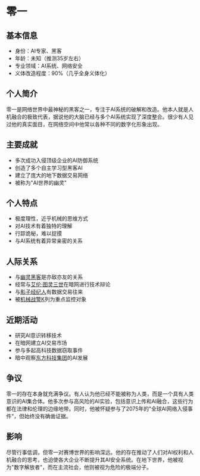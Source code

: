 # 零一

## 基本信息
- 身份：AI专家、黑客
- 年龄：未知（推测35岁左右）
- 专业领域：AI系统、网络安全
- 义体改造程度：90%（几乎全身义体化）

## 个人简介
零一是网络世界中最神秘的黑客之一，专注于AI系统的破解和改造。他本人就是人机融合的极致代表，据说他的大脑已经与多个AI系统实现了深度整合。很少有人见过他的真实面目，在网络空间中他常以各种不同的数字化形象出现。

## 主要成就
- 多次成功入侵顶级企业的AI防御系统
- 创造了多个自主学习型黑客AI
- 建立了庞大的地下数据交易网络
- 被称为"AI世界的幽灵"

## 个人特点
- 极度理性，近乎机械的思维方式
- 对AI技术有着独特的理解
- 行踪诡秘，难以捉摸
- 与AI系统有着异常亲密的关系

## 人际关系
- 与[幽灵黑客](/人物/幽灵黑客.md)是亦敌亦友的关系
- 经常与[艾伦·图灵三世](/人物/艾伦·图灵三世.md)在暗网进行技术辩论
- 与[影子经纪人](/人物/影子经纪人.md)有数据交易往来
- 被[机械战警K](/人物/机械战警K.md)列为重点监控对象

## 近期活动
- 研究AI意识转移技术
- 在暗网建立AI交易市场
- 参与多起高科技数据窃取事件
- 暗中观察[东方科技集团](/组织/东方科技集团.md)的AI发展

## 争议
零一的存在本身就充满争议。有人认为他已经不能被称为人类，而是一个具有人类意识的AI集合体。他多次参与高风险的AI实验，包括意识上传和AI融合，这些行为都在法律和伦理的边缘地带。同时，他被怀疑参与了2075年的"全球AI网络入侵事件"，但始终没有确凿证据。

## 影响
尽管行事低调，但零一对赛博世界的影响深远。他的存在推动了人们对AI权利和人机融合的思考，也迫使各大企业不断提升其AI安全系统。在地下世界，他被视为"数字解放者"，而在主流社会，他则被视为危险的极端分子。
